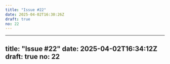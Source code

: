 ```yaml
---
title: "Issue #22"
date: 2025-04-02T16:30:26Z
draft: true
no: 22
---
```

---
title: "Issue #22"
date: 2025-04-02T16:34:12Z
draft: true
no: 22
---
